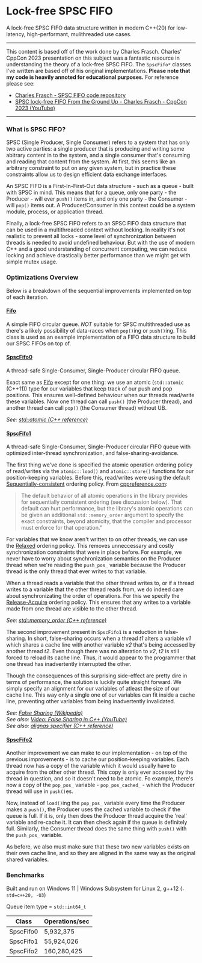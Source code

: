# Lock-free SPSC FIFO

A lock-free SPSC FIFO data structure written in modern C++(20) for low-latency, high-performant, mulithreaded use cases.

---

This content is based off of the work done by Charles Frasch. Charles' CppCon 2023 presentation on this subject was a fantastic resource in understanding the theory of a lock-free SPSC FIFO. The `SpscFifo*` classes I've written are based off of his original implementations. <b>Please note that my code is heavily annoted for educational purposes.</b> For reference please see:

- [Charles Frasch - SPSC FIFO code repository](https://github.com/CharlesFrasch/cppcon2023)
- [SPSC lock-free FIFO From the Ground Up - Charles Frasch - CppCon 2023 (YouTube)](https://www.youtube.com/watch?v=K3P_Lmq6pw0)

---

### What is SPSC FIFO?

SPSC (Single Producer, Single Consumer) refers to a system that has only two active parties: a single producer that is producing and writing some abitrary content in to the system, and a single consumer that's consuming and reading that content from the system. At first, this seems like an arbitrary constraint to put on any given system, but in practice these constraints allow us to design efficient data exchange interfaces.

An SPSC FIFO is a First-In-First-Out data structure - such as a queue - built with SPSC in mind. This means that for a queue, only one party - the Producer - will ever `push()` items in, and only one party - the Consumer - will `pop()` items out. A Producer/Consumer in this context could be a system module, process, or application thread.

Finally, a lock-free SPSC FIFO refers to an SPSC FIFO data structure that can be used in a multithreaded context without locking. In reality it's not realistic to prevent all locks - some level of synchronization between threads is needed to avoid undefined behaviour. But with the use of modern C++ and a good understanding of concurrent computing, we can reduce locking and achieve drastically better performance than we might get with simple mutex usage.

### Optimizations Overview

Below is a breakdown of the sequential improvements implemented on top of each iteration.

#### [Fifo](./fifo.hpp)

A simple FIFO circular queue.
*NOT* suitable for SPSC multithreaded use as there's a likely possibility
of data-races when `pop()`ing or `push()`ing. This class is used as an example
implementation of a FIFO data structure to build our SPSC FIFOs on top of.

#### [SpscFifo0](./spsc_fifo_0.hpp)

A thread-safe Single-Consumer, Single-Producer circular FIFO queue.

Exact same as [Fifo](./fifo.hpp) except for one thing: we use an atomic
(`std::atomic` (C++11)) type for our variables that keep track of our push and
pop positions. This ensures well-defined behaviour when our threads read/write these variables.
Now one thread can call `push()` (the Producer thread), and another thread can call `pop()`
(the Consumer thread) without UB.<br>

<i>See: [std::atomic (C++ reference)](https://en.cppreference.com/w/cpp/atomic/atomic)</i>

#### [SpscFifo1](./spsc_fifo_1.hpp)

A thread-safe Single-Consumer, Single-Producer circular FIFO queue with optimized inter-thread synchronization, and false-sharing-avoidance.

The first thing we've done is specified the atomic operation ordering policy
of read/writes via the `atomic::load()` and `atomic::store()` functions for our position-keeping variables.
Before this, read/writes were using the default [Sequentially-consistent](https://en.cppreference.com/w/cpp/atomic/memory_order#Sequentially-consistent_ordering) ordering policy. From [cppreference.com](https://cppreference.com):

>The default behavior of all atomic operations in the library provides
for sequentially consistent ordering (see discussion below). That
default can hurt performance, but the library's atomic operations can
be given an additional `std::memory_order` argument to specify the exact
constraints, beyond atomicity, that the compiler and processor must
enforce for that operation."

For variables that we know aren't written to on other threads, we can use
the [Relaxed](https://en.cppreference.com/w/cpp/atomic/memory_order#Relaxed_ordering) ordering policy. This removes unneccessary and costly synchronization constraints that were in place before. For
example, we never have to worry about synchronization semantics on the
Producer thread when we're reading the `push_pos_` variable because the
Producer thread is the only thread that ever writes to that variable.

When a thread reads a variable that the other thread writes to, or if a
thread writes to a variable that the other thread reads from, we do indeed
care about synchronizating the order of operations. For this we specify the
[Release-Acquire](https://en.cppreference.com/w/cpp/atomic/memory_order#Release-Acquire_ordering) ordering policy. This ensures that any writes to a variable made from one thread are visible to the other thread.<br>

<i>See: [std::memory_order (C++ reference)](https://en.cppreference.com/w/cpp/atomic/memory_order)</i>

The second improvement present in `SpscFifo1` is a reduction in false-sharing.
In short, false-sharing occurs when a thread <i>t1</i> alters a variable <i>v1</i> which shares a cache
line with another variable <i>v2</i> that's being accessed by another thread <i>t2</i>. Even though there
was no alteration to <i>v2</i>, <i>t2</i> is still forced to reload its cache line. Thus, it would appear
to the programmer that one thread has inadvertently interrupted the other.

Though the consequences of this surprising side-effect are pretty dire in terms of performance, the
solution is luckily quite straight forward. We simply specify an alignment for our variables of
atleast the size of our cache line. This way only a single one of our variables can fit inside
a cache line, preventing other variables from being inadvertently invalidated.

<i>See: [False Sharing (Wikipedia)](https://en.wikipedia.org/wiki/False_sharing)</i><br>
<i>See also: [Video: False Sharing in C++ (YouTube)](https://www.youtube.com/watch?v=O0HCGOzFLm0)</i><br>
<i>See also: [alignas specifier (C++ reference)](https://en.cppreference.com/w/cpp/language/alignas)</i>

#### [SpscFifo2](./spsc_fifo_2.hpp)

Another improvement we can make to our implementation - on top of the previous improvements - is to cache our position-keeping variables. Each thread now has a copy of the variable which it would usually have to acquire
from the other other thread. This copy is only ever accessed by the thread in question, and so it doesn't need
to be atomic. Fo example, there's now a copy of the `pop_pos_` variable - `pop_pos_cached_` - which the Producer
thread will use in `push()`es.

Now, instead of `load()`ing the `pop_pos_` variable every time the Producer makes a `push()`, the Producer uses
the cached variable to check if the queue is full. If it is, only then does the Producer thread acquire the 'real'
variable and re-cache it. It can then check again if the queue is definitely full. Similarly, the Consumer thread does the same thing with `push()` with the `push_pos_` variable.

As before, we also must make sure that these two new variables exists on their own cache line, and so they are aligned in the same way as the original shared variables.

### Benchmarks

Built and run on Windows 11 | Windows Subsystem for Linux 2, g++12 (`-std=c++20, -O3`)

Queue item type = `std::int64_t`

| Class     | Operations/sec |
| --------- | -------------- |
| SpscFifo0 | 5,932,375      |
| SpscFifo1 | 55,924,026     |
| SpscFifo2 | 160,280,425    |
